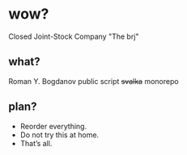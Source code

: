 # wow? 

Closed Joint-Stock Company "The brj"

## what?
Roman Y. Bogdanov public script ~~svalka~~ monorepo

## plan?

* Reorder everything.
* Do not try this at home.
* That’s all.

